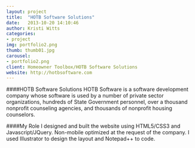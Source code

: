 ```yaml
---
layout: project
title:  "HOTB Software Solutions"
date:   2013-10-20 14:10:46
author: Kristi Witts
categories:
- project
img: portfolio2.png
thumb: thumb01.jpg
carousel:
- portfolio2.png
client: Homeowner Toolbox/HOTB Software Solutions
website: http://hotbsoftware.com
---
```

####HOTB Software Solutions
HOTB Software is a software development company whose software is used by a number of private sector organizations, hundreds of State Government personnel, over a thousand nonprofit counseling agencies, and thousands of nonprofit housing counselors.

####My Role
I designed and built the website using HTML5/CSS3 and Javascript/JQuery. Non-mobile optimized at the request of the company. I used Illustrator to design the layout and Notepad++ to code.
